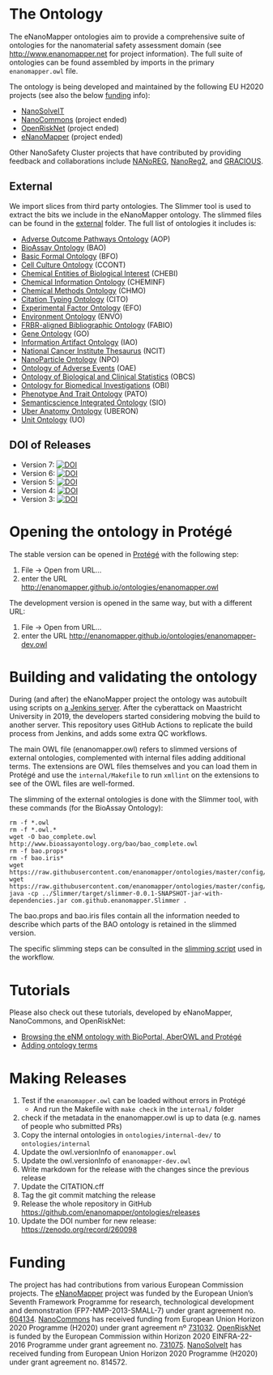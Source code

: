 The Ontology
============

The eNanoMapper ontologies aim to provide a comprehensive suite of ontologies for the nanomaterial safety assessment domain (see http://www.enanomapper.net for project information). The full suite of ontologies can be found assembled by imports in the primary `enanomapper.owl` file.

The ontology is being developed and maintained by the following EU H2020 projects (see also the below
[funding](README.md#funding) info):

* [NanoSolveIT](https://www.nanosolveit.eu/)
* [NanoCommons](https://www.nanocommons.eu/) (project ended)
* [OpenRiskNet](https://openrisknet.org/) (project ended)
* [eNanoMapper](http://enanomapper.net/) (project ended)

Other NanoSafety Cluster projects that have contributed by providing feedback and collaborations
include [NANoREG](http://www.nanoreg.eu/), [NanoReg2](http://www.nanoreg2.eu/), and 
[GRACIOUS](https://www.h2020gracious.eu/).

External
--------
We import slices from third party ontologies. The Slimmer tool is used to extract the bits we include
in the eNanoMapper ontology. The slimmed files can be found in the [external](external) folder.
The full list of ontologies it includes is:

* [Adverse Outcome Pathways Ontology](https://github.com/DataSciBurgoon/aop-ontology) (AOP)
* [BioAssay Ontology](http://bioassayontology.org/) (BAO)
* [Basic Formal Ontology](http://basic-formal-ontology.org/) (BFO)
* [Cell Culture Ontology](http://bioportal.bioontology.org/ontologies/CCONT?p=summary) (CCONT)
* [Chemical Entities of Biological Interest](https://www.ebi.ac.uk/chebi/) (CHEBI)
* [Chemical Information Ontology](https://github.com/semanticchemistry/semanticchemistry/) (CHEMINF)
* [Chemical Methods Ontology](https://github.com/rsc-ontologies/rsc-cmo) (CHMO)
* [Citation Typing Ontology](http://purl.org/spar/cito) (CITO)
* [Experimental Factor Ontology](https://www.ebi.ac.uk/efo/) (EFO)
* [Environment Ontology](http://environmentontology.org/) (ENVO)
* [FRBR-aligned Bibliographic Ontology](https://sparontologies.github.io/fabio/current/fabio.html) (FABIO)
* [Gene Ontology](http://www.geneontology.org/) (GO)
* [Information Artifact Ontology](https://github.com/information-artifact-ontology/IAO/) (IAO)
* [National Cancer Institute Thesaurus](https://nciterms.nci.nih.gov/) (NCIT)
* [NanoParticle Ontology](http://www.nano-ontology.org/) (NPO)
* [Ontology of Adverse Events](http://www.oae-ontology.org/) (OAE)
* [Ontology of Biological and Clinical Statistics](https://github.com/obcs/obcs) (OBCS)
* [Ontology for Biomedical Investigations](http://obi-ontology.org/) (OBI)
* [Phenotype And Trait Ontology](https://github.com/pato-ontology/pato) (PATO)
* [Semanticscience Integrated Ontology](https://github.com/micheldumontier/semanticscience) (SIO)
* [Uber Anatomy Ontology](https://github.com/obophenotype/uberon) (UBERON)
* [Unit Ontology](https://github.com/bio-ontology-research-group/unit-ontology) (UO)

DOI of Releases
---------------

* Version 7: [![DOI](https://zenodo.org/badge/DOI/10.5281/zenodo.4600986.svg)](https://doi.org/10.5281/zenodo.4600986)
* Version 6: [![DOI](https://zenodo.org/badge/DOI/10.5281/zenodo.3382100.svg)](https://doi.org/10.5281/zenodo.3382100)
* Version 5: [![DOI](https://zenodo.org/badge/DOI/10.5281/zenodo.3237535.svg)](https://doi.org/10.5281/zenodo.3237535)
* Version 4: [![DOI](https://zenodo.org/badge/DOI/10.5281/zenodo.260098.svg)](https://doi.org/10.5281/zenodo.260098)
* Version 3: [![DOI](https://zenodo.org/badge/DOI/10.5281/zenodo.47119.svg)](https://doi.org/10.5281/zenodo.47119)

Opening the ontology in Protégé
===============================

The stable version can be opened in [Protégé](https://protege.stanford.edu/) with the following step:

1. File → Open from URL...
2. enter the URL http://enanomapper.github.io/ontologies/enanomapper.owl

The development version is opened in the same way, but with a different URL:

1. File → Open from URL...
2. enter the URL http://enanomapper.github.io/ontologies/enanomapper-dev.owl

Building and validating the ontology
====================================

During (and after) the eNanoMapper project the ontology was autobuilt using scripts on
[a Jenkins server](https://jenm.bigcat.maastrichtuniversity.nl/). After the cyberattack on Maastricht University 
in 2019, the developers started considering mobving the build to another server. This repository uses
GitHub Actions to replicate the build process from Jenkins, and adds some extra QC workflows. 

The main OWL file (enanomapper.owl) refers to slimmed versions of external ontologies, complemented with internal 
files adding additional terms. The extensions are OWL files themselves and you can load them in Protégé
and use the ```internal/Makefile``` to run ```xmllint``` on the extensions to see of the OWL
files are well-formed.

The slimming of the external ontologies is done with the Slimmer tool, with these commands (for the
BioAssay Ontology):

```shell
rm -f *.owl
rm -f *.owl.*
wget -O bao_complete.owl http://www.bioassayontology.org/bao/bao_complete.owl
rm -f bao.props*
rm -f bao.iris*
wget https://raw.githubusercontent.com/enanomapper/ontologies/master/config/bao.props
wget https://raw.githubusercontent.com/enanomapper/ontologies/master/config/bao.iris
java -cp ../Slimmer/target/slimmer-0.0.1-SNAPSHOT-jar-with-dependencies.jar com.github.enanomapper.Slimmer .
```

The bao.props and bao.iris files contain all the information needed to describe which parts of the BAO ontology
is retained in the slimmed version.

The specific slimming steps can be consulted in the [slimming script](scripts/src/build-workflow/slim-ncit.sh) used in the workflow.

Tutorials
=========

Please also check out these tutorials, developed by eNanoMapper, NanoCommons, and OpenRiskNet:

* [Browsing the eNM ontology with BioPortal, AberOWL and Protégé](https://enanomapper.github.io/tutorials/BrowseOntology/Tutorial%20browsing%20eNM%20ontology.html)
* [Adding ontology terms](https://enanomapper.github.io/tutorials/Added%20ontology%20terms/README.html)

Making Releases
===============


1. Test if the `enanomapper.owl` can be loaded without errors in Protégé
   * And run the Makefile with ```make check``` in the ```internal/``` folder
2. check if the metadata in the enanomapper.owl is up to data (e.g. names of people who submitted PRs)
3. Copy the internal ontologies in `ontologies/internal-dev/` to `ontologies/internal`
4. Update the owl.versionInfo of `enanomapper.owl`
5. Update the owl.versionInfo of `enanomapper-dev.owl`
6. Write markdown for the release with the changes since the previous release
7. Update the CITATION.cff
8. Tag the git commit matching the release
9. Release the whole repository in GitHub https://github.com/enanomapper/ontologies/releases 
10. Update the DOI number for new release: https://zenodo.org/record/260098

Funding
=======

The project has had contributions from various European Commission projects. The
[eNanoMapper](http://enanomapper.net/) project was funded by the European Union’s Seventh
Framework Programme for research, technological development and demonstration
(FP7-NMP-2013-SMALL-7) under grant agreement no. [604134](https://cordis.europa.eu/project/rcn/110961/factsheet/en).
[NanoCommons](https://www.nanocommons.eu/) has received funding from European Union Horizon
2020 Programme (H2020) under grant agreement nº [731032](https://cordis.europa.eu/project/rcn/212586/factsheet/en).
[OpenRiskNet](https://openrisknet.org/) is funded by the European Commission within Horizon 2020
EINFRA-22-2016 Programme under grant agreement no. [731075](https://cordis.europa.eu/project/rcn/206759/factsheet/en).
[NanoSolveIt](https://www.nanosolveit.eu/) has received funding from European Union Horizon
2020 Programme (H2020) under grant agreement no. 814572.

